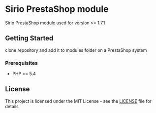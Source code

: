 # Sirio PrestaShop module

Sirio PrestaShop module used for version >= 1.7.1

## Getting Started

clone repository and add it to modules folder on a PrestaShop system

### Prerequisites
* PHP >= 5.4

## License

This project is licensed under the MIT License - see the [LICENSE](LICENSE) file for details
